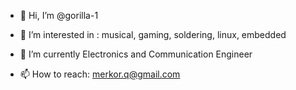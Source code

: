 - 👋 Hi, I’m @gorilla-1
- 👀 I’m interested in :
  musical, gaming, soldering, linux, embedded

- 🌱 I’m currently Electronics and Communication Engineer
- 📫 How to reach: merkor.q@gmail.com

<!---
gorilla-1/gorilla-1 is a ✨ special ✨ repository because its `README.md` (this file) appears on your GitHub profile.
You can click the Preview link to take a look at your changes.
--->

